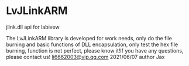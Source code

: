 # LvJLinkARM
 jlink.dll api for labivew
 
 The LvJLinkARM library  is developed for work needs, only do the file burning and basic functions of DLL encapsulation, only test the hex file burning, function is not perfect, please know it!If you have any questions, please contact us!
 li6662003@vip.qq.com
 2021/06/07 author Jax
